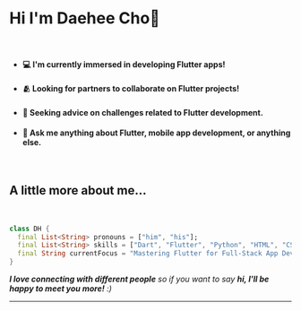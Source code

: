 # Hi I'm Daehee Cho👋

<br>

- #### 💻 I'm currently immersed in developing Flutter apps!
- #### 🫂 Looking for partners to collaborate on Flutter projects!
- #### 🤔 Seeking advice on challenges related to Flutter development.
- #### 💬 Ask me anything about Flutter, mobile app development, or anything else.

<br>

## A little more about me...

<br>

```dart
class DH {
  final List<String> pronouns = ["him", "his"];
  final List<String> skills = ["Dart", "Flutter", "Python", "HTML", "CSS", "Javascript"];
  final String currentFocus = "Mastering Flutter for Full-Stack App Development";
}
```

<em><b>I love connecting with different people</b> so if you want to say <b>hi, I'll be happy to meet you more!</b> :)</em>

---
